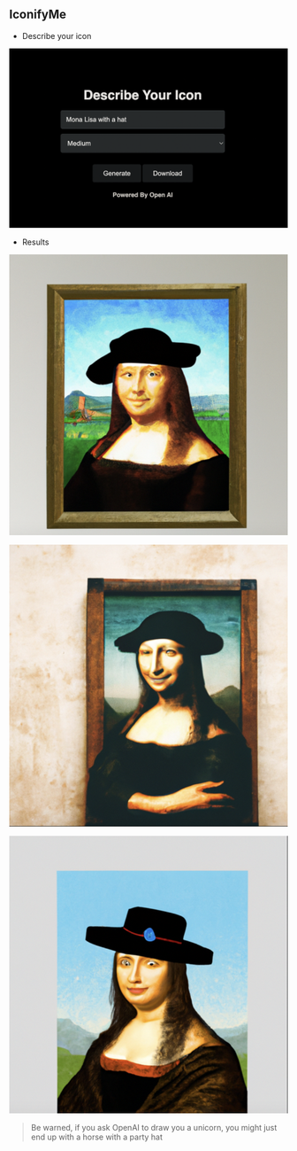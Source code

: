 ## IconifyMe

* Describe your icon

![main page](assets/images/main.png)

* Results

![monalisa](assets/images/monalisa.png)

![monalisa2](assets/images/monalisa2.png)

![monalisa3](assets/images/monalisa3.png)

> Be warned, if you ask OpenAI to draw you a unicorn, you might just end up with a horse with a party hat

